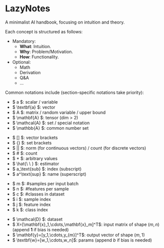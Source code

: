 # LazyNotes
A minimalist AI handbook, focusing on intuition and theory.

Each concept is structured as follows:
- Mandatory:
    - **What**: Intuition.
    - **Why**: Problem/Motivation.
    - **How**: Functionality.
- Optional:
    - Math
    - Derivation
    - Q&A
    - ...

Common notations include (section-specific notations take priority):
- $ a $: scalar / variable
- $ \textbf{a} $: vector
- $ A $: matrix / random variable / upper bound
- $ \mathbf{A} $: tensor (dim > 2)
- $ \mathcal{A} $: set / special notation
- $ \mathbb{A} $: common number set
<!--  -->
- $ [] $: vector brackets
- $ \{\} $: set brackets
- $ || $: norm  (for continuous vectors) / count (for discrete vectors)
- $ \# $: count
- $ * $: arbitrary values
- $ \hat{\ \ } $: estimator
- $ a_\text{sub} $: index (subscript)
- $ a^\text{sup} $: name (superscript)
<!--  -->
- $ m $: #samples per input batch
- $ n $: #features per sample
- $ c $: #classes in dataset
- $ i $: sample index
- $ j $: feature index
- $ k $: class index
<!--  -->
- $ \mathcal{D} $: dataset
- $ X=[\mathbf{x}_1,\cdots,\mathbf{x}_m]^T$: input matrix of shape $(m,n)$ (append $\textbf{1}$ if bias is needed)
- $ \mathbf{y}=[y_1,\cdots,y_{m}]^T$: output vector of shape $(m,1)$
- $ \textbf{w}=[w_1,\cdots,w_n]$: params (append $b$ if bias is needed)